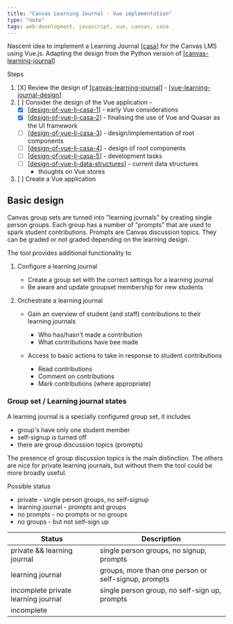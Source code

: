 ```yaml
---
title: "Canvas Learning Journal - Vue implementation"
type: "note"
tags: web-development, javascript, vue, canvas, casa
---
```




Nascent idea to implement a Learning Journal [[casa]] for the Canvas LMS using Vue.js. Adapting the design from the Python version of [[canvas-learning-journal]]

Steps

1. [X] Review the design of [[canvas-learning-journal]] - [[vue-learning-journal-design]]
2. [ ] Consider the design of the Vue application - 
   - [X] [[design-of-vue-lj-casa-1]] - early Vue considerations
   - [x] [[design-of-vue-lj-casa-2]] - finalising the use of Vue and Quasar as the UI framework 
   - [ ] [[design-of-vue-lj-casa-3]] - design/implementation of root components
   - [ ] [[design-of-vue-lj-casa-4]] - design of root components
   - [ ] [[design-of-vue-lj-casa-5]] - development tasks
   - [ ] [[design-of-vue-lj-data-structures]] - current data structures 
     - thoughts on Vue.stores

3. [ ] Create a Vue application

## Basic design

Canvas group sets are turned into "learning journals" by creating single person groups. Each group has a number of "prompts" that are used to spark student contributions. Prompts are Canvas discussion topics. They can be graded or not graded depending on the learning design.

The tool provides additional functionality to 

1. Configure a learning journal

   - Create a group set with the correct settings for a learning journal
   - Be aware and update groupset membership for new students
2. Orchestrate a learning journal

   - Gain an overview of student (and staff) contributions to their learning journals 

      - Who has/hasn't made a contribution
      - What contributions have bee made
   - Access to basic actions to take in response to student contributions

      - Read contributions
      - Comment on contributions
      - Mark contributions (where appropriate)

### Group set / Learning journal states

A learning journal is a specially configured group set, it includes

- group's have only one student member
- self-signup is turned off 
- there are group discussion topics (prompts)

The presence of group discussion topics is the main distinction. The others are nice for private learning journals, but without them the tool could be more broadly useful.

Possible status

- private - single person groups, no self-signup
- learning journal - prompts and groups
- no prompts - no prompts or no groups
- no groups - but not self-sign up

| Status | Description | 
|--------|-------------|
| private && learning journal | single person groups, no signup, prompts |
| learning journal | groups, more than one person or self-signup, prompts |
| incomplete private learning journal | single person group, no self-sign up, prompts |
| incomplete | 



[//begin]: # "Autogenerated link references for markdown compatibility"
[casa]: casa "Contextually Appropriate Scaffolding Assemblages (CASA)"
[canvas-learning-journal]: CASA/canvas-learning-journal "Canvas Learning Journal"
[vue-learning-journal-design]: vue-learning-journal-design "vue-learning-journal-design"
[design-of-vue-lj-casa-1]: design-of-vue-lj-casa-1 "design-of-vue-lj-casa-1"
[design-of-vue-lj-casa-2]: design-of-vue-lj-casa-2 "design-of-vue-lj-casa-2"
[design-of-vue-lj-casa-3]: design-of-vue-lj-casa-3 "design-of-vue-lj-casa-3"
[design-of-vue-lj-casa-4]: design-of-vue-lj-casa-4 "design-of-vue-lj-casa-4"
[design-of-vue-lj-casa-5]: design-of-vue-lj-casa-5 "design-of-vue-lj-casa-5"
[design-of-vue-lj-data-structures]: design-of-vue-lj-data-structures "design-of-vue-lj-data-structures"
[//end]: # "Autogenerated link references"